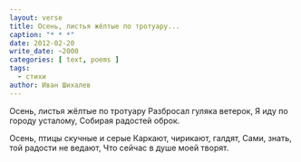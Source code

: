 ```yaml
---
layout: verse
title: Осень, листья жёлтые по тротуару...
caption: "* * *"
date: 2012-02-20
write_date: ~2000
categories: [ text, poems ]
tags:
  - стихи
author: Иван Шихалев
---
```

Осень, листья жёлтые по тротуару
Разбросал гуляка ветерок,
Я иду по городу усталому,
Собирая радостей оброк.

Осень, птицы скучные и серые
Каркают, чирикают, галдят,
Сами, знать, той радости не ведают,
Что сейчас в душе моей творят.
